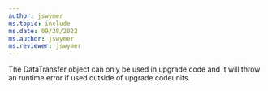 ```yaml
---
author: jswymer
ms.topic: include
ms.date: 09/28/2022
ms.author: jswymer
ms.reviewer: jswymer
---
```

The DataTransfer object can only be used in upgrade code and it will throw an runtime error if used outside of upgrade codeunits.  
